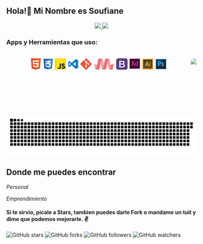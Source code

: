 ## Hola!👋 Mi Nombre es Soufiane

<div align="center">
  <a href="https://github.com/soufian3raki">
    <img height="160em" src="https://github-readme-stats.vercel.app/api?username=soufian3raki&show_icons=true&theme=dracula&include_all_commits=true&count_private=true" />
    <img height="160em" src="https://github-readme-stats.vercel.app/api/top-langs/?username=soufian3raki&layout=compact&langs_count=7&theme=dracula" />
  </a>
  <br />
</div>

<h3>Apps y Herramientas que uso:</h3>  

<div align="center">
  <br />
  <code><img height="30" src="https://raw.githubusercontent.com/Davermx/Davermx/master/img/Html.png"></code>
  <code><img height="30" src="https://raw.githubusercontent.com/Davermx/Davermx/master/img/Css.png"></code>
  <code><img height="30" src="https://raw.githubusercontent.com/Davermx/Davermx/master/img/Js.png"></code>
  <code><img height="30" src="https://raw.githubusercontent.com/Davermx/Davermx/master/img/Visual.png"></code>
  <code><img height="30" src="https://raw.githubusercontent.com/Davermx/Davermx/master/img/Git.png"></code>
  <code><img height="30" src="https://raw.githubusercontent.com/Davermx/Davermx/master/img/Materializecss.png"></code>
  <code><img height="30" src="https://raw.githubusercontent.com/Davermx/Davermx/master/img/Bootstrap.png"></code>
  <code><img height="30" src="https://raw.githubusercontent.com/Davermx/Davermx/master/img/Xd.png"></code>
  <code><img height="30" src="https://raw.githubusercontent.com/Davermx/Davermx/master/img/Ilustrator.png"></code>
  <code><img height="30" src="https://raw.githubusercontent.com/Davermx/Davermx/master/img/Photoshop.png"></code>
  
  <img align="right" alt=" " height="150" style="border-radius:50px;" src="https://github.com/soufian3raki/portfolio/blob/main/img/icon.svg">
</div>

<div align="center">
  <img align="center" alt=" " src="https://github.com/soufian3raki/soufian3raki/blob/main/github-contribution-grid-snake.svg">
</div>

## Donde me puedes encontrar

_Personal_
 

_Emprendimiento_
 



#### Si te sirvio, picale a **Stars**, tambien puedes darle **Fork** o mandame un tuit y dime que podemos mejorarle. ✌️
  ![GitHub stars](https://img.shields.io/github/stars/soufian3raki/portfolio?style=social)
  ![GitHub forks](https://img.shields.io/github/forks/soufian3raki/soufian3raki?label=Fork&style=social)
  ![GitHub followers](https://img.shields.io/github/followers/soufian3raki?label=Follow&style=social)
  ![GitHub watchers](https://img.shields.io/github/watchers/soufian3raki/soufian3raki?style=social)
